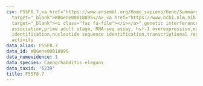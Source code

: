 ```yaml
---
csv: F55F8.7,<a href="https://www.ensembl.org/Homo_sapiens/Gene/Summary?db=core;g=WBGene00018895"
  target="_blank">WBGene00018895</a>,<a href="https://www.ncbi.nlm.nih.gov/pubmed/30894454"
  target="_blank"><i class="fas fa-file"></i></a>",genetic interference,functional
  association,prime adult stage, RNA-seq assay, hsf-1 overexpression,nucleotide sequence
  identification,nucleotide sequence identification,transcriptional regulation,up-regulates
  activity
data_alias: F55F8.7
data_id: WBGene00018895
data_numevidence: 1
data_species: Caenorhabditis elegans
data_taxid: '6239'
title: F55F8.7
---
```

